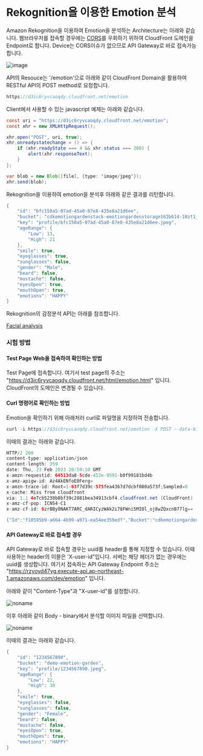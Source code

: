 # Rekognition을 이용한 Emotion 분석

Amazon Rekognition을 이용하여 Emotion을 분석하는 Architecture는 아래와 같습니다. 웹브라우저를 접속할 경우에는 [CORS](https://developer.mozilla.org/en-US/docs/Web/HTTP/CORS)를 우회하기 위하여 CloudFront 도메인을 Endpoint로 합니다. Device는 CORS이슈가 없으므로 API Gateway로 바로 접속가능합니다.

![image](https://user-images.githubusercontent.com/52392004/226761472-f18dd4c3-2e87-4dc3-9710-4881adcace89.png)

API의 Resouce는 '/emotion'으로 아래와 같이 CloudFront Domain을 활용하여 RESTful API의 POST method로 요청합니다.

```java
https://d3ic6ryvcaoqdy.cloudfront.net/emotion
```

Client에서 사용할 수 있는 javascript 예제는 아래와 같습니다.

```java
const uri = "https://d3ic6ryvcaoqdy.cloudfront.net/emotion";
const xhr = new XMLHttpRequest();

xhr.open("POST", uri, true);
xhr.onreadystatechange = () => {
    if (xhr.readyState === 4 && xhr.status === 200) {
        alert(xhr.responseText); 
    }
};

var blob = new Blob([file], {type: 'image/jpeg'});
xhr.send(blob);
```

Rekognition을 이용하여 emotion을 분석후 아래와 같은 결과를 리턴합니다. 

```java
{
    "id": "bfc150a5-07ad-45a0-87e8-435e8a21d6ee",
    "bucket": "cdkemotiongardenstack-emotiongardenstorage163b614-18zt1jiogggyl",
    "key": "profile/bfc150a5-07ad-45a0-87e8-435e8a21d6ee.jpeg",
    "ageRange": {
        "Low": 13,
        "High": 21
    },
    "smile": true,
    "eyeglasses": true,
    "sunglasses": false,
    "gender": "Male",
    "beard": false,
    "mustache": false,
    "eyesOpen": true,
    "mouthOpen": true,
    "emotions": "HAPPY"
}
```

Rekognition의 감정분석 API는 아래를 참조합니다. 

[Facial analysis](https://github.com/kyopark2014/emotion-garden/blob/main/facial-analysis.md)

### 시험 방법

#### Test Page Web을 접속하여 확인하는 방법

Test Page에 접속합니다. 여기서 test page의 주소는 "https://d3ic6ryvcaoqdy.cloudfront.net/html/emotion.html" 입니다. CloudFront의 도메인은 변경될 수 있습니다. 

#### Curl 명령어로 확인하는 방법

Emotion을 확인하기 위해 아래처러 curl로 파일명을 지정하여 전송합니다.

```java
curl -i https://d3ic6ryvcaoqdy.cloudfront.net/emotion -X POST --data-binary '@bfeacaab-3aab-48e7-a4bc-f4edbe466826.jpeg' -H 'Content-Type: image/jpeg'
```

이때의 결과는 아래와 같습니다.

```java
HTTP/2 200
content-type: application/json
content-length: 359
date: Thu, 23 Feb 2023 20:59:10 GMT
x-amzn-requestid: 64513da8-5cde-453e-9591-b0f99181bd4b
x-amz-apigw-id: Az4AkENfoE0Ferg=
x-amzn-trace-id: Root=1-63f7d39c-575fea4367d7dcbf080a573f;Sampled=0
x-cache: Miss from cloudfront
via: 1.1 4e7cb5238b8bf39c2881bea34913cbf4.cloudfront.net (CloudFront)
x-amz-cf-pop: ICN54-C1
x-amz-cf-id: 6zrBBy0NAKT7ARC_dARICyzWAk2i78FWni5MIOl_oj8wZQxcnB77lg==

{"Id":"f10595b9-a664-4b99-a971-ea54ee359edf","Bucket":"cdkemotiongardenstack-emotiongardenstorage163b614-18zt1jiogggyl","Key":"profile/f10595b9-a664-4b99-a971-ea54ee359edf.jpeg","ageRange":{"Low":13,"High":21},"smile":true,"eyeglasses":true,"sunglasses":false,"gender":"Male","beard":false,"mustache":false,"eyesOpen":true,"mouthOpen":true,"emotions":"HAPPY"}%
```

#### API Gateway로 바로 접속할 경우

API Gateway로 바로 접속할 경우는 uuid를 header를 통해 지정할 수 있습니다. 이때 사용하는 header의 이믈은 'X-user-id"입니다. 서버는 해당 헤더가 없는 경우에는 uuid를 생성합니다. 여기서 접속하는 API Gateway Endpoint 주소는 "https://rzyoyd47yg.execute-api.ap-northeast-1.amazonaws.com/dev/emotion" 입니다.

아래와 같이 "Content-Type"과 "X-user-id"를 설정합니다.

![noname](https://user-images.githubusercontent.com/52392004/226769553-bc2fd3b4-d665-4368-9786-4c0d1837e8c2.png)

이후 아래와 같이 Body - binary에서 분석할 이미지 파일을 선택합니다.

![noname](https://user-images.githubusercontent.com/52392004/226769785-53075a14-979e-4666-8d80-fcb909abee10.png)

이때의 결과는 아래와 같습니다.

```java
{
    "id": "1234567890",
    "bucket": "demo-emotion-garden",
    "key": "profile/1234567890.jpeg",
    "ageRange": {
        "Low": 22,
        "High": 30
    },
    "smile": true,
    "eyeglasses": false,
    "sunglasses": false,
    "gender": "Female",
    "beard": false,
    "mustache": false,
    "eyesOpen": true,
    "mouthOpen": true,
    "emotions": "HAPPY"
}
```

